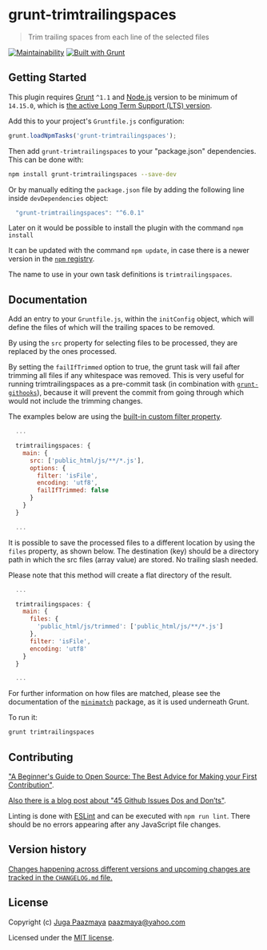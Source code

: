 # grunt-trimtrailingspaces

> Trim trailing spaces from each line of the selected files

[![Maintainability](https://api.codeclimate.com/v1/badges/94ce97d2f05828f8ba0a/maintainability)](https://codeclimate.com/github/paazmaya/grunt-trimtrailingspaces/maintainability)
[![Built with Grunt](http://img.shields.io/badge/Grunt-1.0-blue.svg?style=flat-square)](http://gruntjs.com/)


## Getting Started

This plugin requires [Grunt](http://gruntjs.com/) `^1.1` and [Node.js](https://nodejs.org/en/)
version to be minimum of `14.15.0`, which is [the active Long Term Support (LTS) version](https://github.com/nodejs/Release#release-schedule).

Add this to your project's `Gruntfile.js` configuration:

```js
grunt.loadNpmTasks('grunt-trimtrailingspaces');
```

Then add `grunt-trimtrailingspaces` to your "package.json" dependencies. This can be done with:

```sh
npm install grunt-trimtrailingspaces --save-dev
```

Or by manually editing the `package.json` file by adding the following line inside `devDependencies` object:

```js
  "grunt-trimtrailingspaces": "^6.0.1"
```

Later on it would be possible to install the plugin with the command `npm install`

It can be updated with the command `npm update`, in case there is a newer version in the
[`npm` registry](https://www.npmjs.com/).

The name to use in your own task definitions is `trimtrailingspaces`.


## Documentation

Add an entry to your `Gruntfile.js`, within the `initConfig` object, which will define the
files of which will the trailing spaces to be removed.

By using the `src` property for selecting files to be processed, they are replaced by the ones processed.

By setting the `failIfTrimmed` option to true, the grunt task will fail after
trimming all files if any whitespace was removed.  This is very useful for
running trimtrailingspaces as a pre-commit task (in combination with
[`grunt-githooks`](https://github.com/rhumaric/grunt-githooks)), because it will
prevent the commit from going through which would not include the trimming
changes.

The examples below are using the [built-in custom filter property](http://gruntjs.com/configuring-tasks#custom-filter-function).

```js
  ...

  trimtrailingspaces: {
    main: {
      src: ['public_html/js/**/*.js'],
      options: {
        filter: 'isFile',
        encoding: 'utf8',
        failIfTrimmed: false
      }
    }
  }

  ...
```

It is possible to save the processed files to a different location by using the `files` property, as shown below.
The destination (key) should be a directory path in which the src files (array value) are stored.
No trailing slash needed.

Please note that this method will create a flat directory of the result.

```js
  ...

  trimtrailingspaces: {
    main: {
      files: {
        'public_html/js/trimmed': ['public_html/js/**/*.js']
      },
      filter: 'isFile',
      encoding: 'utf8'
    }
  }

  ...
```

For further information on how files are matched, please see the
documentation of the [`minimatch`](https://github.com/isaacs/minimatch) package,
as it is used underneath Grunt.

To run it:

```sh
grunt trimtrailingspaces
```

## Contributing

["A Beginner's Guide to Open Source: The Best Advice for Making your First Contribution"](http://www.erikaheidi.com/blog/a-beginners-guide-to-open-source-the-best-advice-for-making-your-first-contribution/).

[Also there is a blog post about "45 Github Issues Dos and Don’ts"](https://davidwalsh.name/45-github-issues-dos-donts).

Linting is done with [ESLint](http://eslint.org) and can be executed with `npm run lint`.
There should be no errors appearing after any JavaScript file changes.

## Version history

[Changes happening across different versions and upcoming changes are tracked in the `CHANGELOG.md` file.](CHANGELOG.md)

## License

Copyright (c) [Juga Paazmaya](https://paazmaya.fi) <paazmaya@yahoo.com>

Licensed under the [MIT license](LICENSE).
